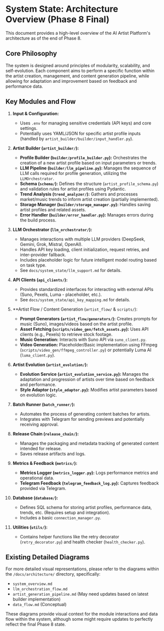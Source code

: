 # System State: Architecture Overview (Phase 8 Final)

This document provides a high-level overview of the AI Artist Platform's architecture as of the end of Phase 8.

## Core Philosophy

The system is designed around principles of modularity, scalability, and self-evolution. Each component aims to perform a specific function within the artist creation, management, and content generation pipeline, while allowing for adaptation and improvement based on feedback and performance data.

## Key Modules and Flow

1.  **Input & Configuration:**
    *   Uses `.env` for managing sensitive credentials (API keys) and core settings.
    *   Potentially uses YAML/JSON for specific artist profile inputs (handled by `artist_builder/builder/input_handler.py`).

2.  **Artist Builder (`artist_builder/`):**
    *   **Profile Builder (`builder/profile_builder.py`):** Orchestrates the creation of a new artist profile based on input parameters or trends.
    *   **LLM Pipeline (`builder/llm_pipeline.py`):** Manages the sequence of LLM calls required for profile generation, utilizing the `LLMOrchestrator`.
    *   **Schema (`schema/`):** Defines the structure (`artist_profile_schema.py`) and validation rules for artist profiles using Pydantic.
    *   **Trend Analysis (`trend_analyzer/`):** Gathers and processes market/music trends to inform artist creation (partially implemented).
    *   **Storage Manager (`builder/storage_manager.py`):** Handles saving artist profiles and related assets.
    *   **Error Handler (`builder/error_handler.py`):** Manages errors during the build process.

3.  **LLM Orchestrator (`llm_orchestrator/`):**
    *   Manages interactions with multiple LLM providers (DeepSeek, Gemini, Grok, Mistral, OpenAI).
    *   Handles API key loading, client initialization, request retries, and inter-provider fallback.
    *   Includes placeholder logic for future intelligent model routing based on task type.
    *   See `docs/system_state/llm_support.md` for details.

4.  **API Clients (`api_clients/`):**
    *   Provides standardized interfaces for interacting with external APIs (Suno, Pexels, Luma - placeholder, etc.).
    *   See `docs/system_state/api_key_mapping.md` for details.

5.  **Artist Flow / Content Generation (`artist_flow/` & `scripts/`):
    *   **Prompt Generators (`artist_flow/generators/`):** Creates prompts for music (Suno), images/videos based on the artist profile.
    *   **Asset Fetching (`scripts/video_gen/fetch_assets.py`):** Uses API clients (e.g., Pexels) to retrieve stock footage.
    *   **Music Generation:** Interacts with Suno API via `suno_client.py`.
    *   **Video Generation:** Placeholder/Basic implementation using FFmpeg (`scripts/video_gen/ffmpeg_controller.py`) or potentially Luma AI (`luma_client.py`).

6.  **Artist Evolution (`artist_evolution/`):**
    *   **Evolution Service (`artist_evolution_service.py`):** Manages the adaptation and progression of artists over time based on feedback and performance.
    *   **Style Adaptor (`style_adaptor.py`):** Modifies artist parameters based on evolution logic.

7.  **Batch Runner (`batch_runner/`):**
    *   Automates the process of generating content batches for artists.
    *   Integrates with Telegram for sending previews and potentially receiving approval.

8.  **Release Chain (`release_chain/`):**
    *   Manages the packaging and metadata tracking of generated content intended for release.
    *   Saves release artifacts and logs.

9.  **Metrics & Feedback (`metrics/`):**
    *   **Metrics Logger (`metrics_logger.py`):** Logs performance metrics and operational data.
    *   **Telegram Feedback (`telegram_feedback_log.py`):** Captures feedback provided via Telegram.

10. **Database (`database/`):**
    *   Defines SQL schema for storing artist profiles, performance data, trends, etc. (Requires setup and integration).
    *   Includes a basic `connection_manager.py`.

11. **Utilities (`utils/`):**
    *   Contains helper functions like the retry decorator (`retry_decorator.py`) and health checker (`health_checker.py`).

## Existing Detailed Diagrams

For more detailed visual representations, please refer to the diagrams within the `/docs/architecture/` directory, specifically:

*   `system_overview.md`
*   `llm_orchestration_flow.md`
*   `artist_generation_pipeline.md` (May need updates based on latest builder implementation)
*   `data_flow.md` (Conceptual)

These diagrams provide visual context for the module interactions and data flow within the system, although some might require updates to perfectly reflect the final Phase 8 state.
